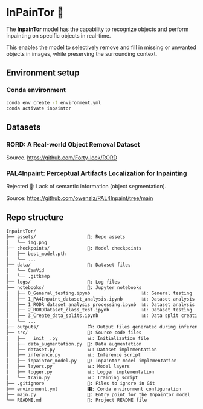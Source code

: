 # InPainTor 🎨

The **InpainTor** model has the capability to recognize objects and perform inpainting on specific objects in real-time.

This enables the model to selectively remove and fill in missing or unwanted objects in images, while preserving the
surrounding context.

## Environment setup

### Conda environment

```bash
conda env create -f environment.yml
conda activate inpaintor
```

## Datasets

### **RORD**: A Real-world Object Removal Dataset

Source. https://github.com/Forty-lock/RORD

### **PAL4Inpaint**: Perceptual Artifacts Localization for Inpainting

Rejected 🚫: Lack of semantic information (object segmentation).

Source: https://github.com/owenzlz/PAL4Inpaint/tree/main

## Repo structure

```bash
InpaintTor/ 
├── assets/                   📂: Repo assets
│   └── img.png
├── checkpoints/              💾: Model checkpoints
│   ├── best_model.pth
│   └── ...
├── data/                     📂: Dataset files
│   └── CamVid
│   └── .gitkeep
├── logs/                     📃: Log files
├── notebooks/                📓: Jupyter notebooks
│   ├── 0_General_testing.ipynb                   📊: General testing
│   ├── 1_PA4Inpaint_dataset_analysis.ipynb       📊: Dataset analysis
│   ├── 1_RODR_dataset_analysis_processing.ipynb  📊: Dataset analysis
│   ├── 2_RORDDataset_class_test.ipynb            📊: Dataset testing
│   ├── 3_Create_data_splits.ipynb                📊: Data split creation
│   └── ...
├── outputs/                  📺: Output files generated during inference
├── src/                      📜: Source code files
│   ├── __init__.py           📊: Initialization file
│   ├── data_augmentation.py  📑: Data augmentation
│   ├── dataset.py            📊: Dataset implementation
│   ├── inference.py          📊: Inference script
│   ├── inpaintor_model.py    📑: Inpaintor model implementation
│   ├── layers.py             📊: Model layers
│   ├── logger.py             📊: Logger implementation
│   └── train.py              📊: Training script
├── .gitignore                🚫: Files to ignore in Git
├── environment.yml           🎛️: Conda environment configuration
├── main.py                   📜: Entry point for the Inpaintor model
└── README.md                 📖: Project README file

```
